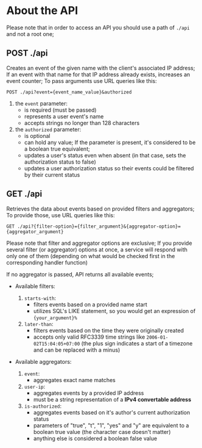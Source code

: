 # About the API

Please note that in order to access an API you should use a path of `./api` and not a root one; 

## POST ./api

Creates an event of the given name with the client's associated IP address; If an event with that name for that IP address already exists, increases an event counter; To pass arguments use URL queries like this:

`POST ./api?event={event_name_value}&authorized`

1. the `event` parameter:
    - is required (must be passed) 
    - represents a user event's name
    - accepts strings no longer than 128 characters
2. the `authorized` parameter:
    - is optional
    - can hold any value; If the parameter is present, it's considered to be a boolean true equivalent;
    - updates a user's status even when absent (in that case, sets the authorization status to false)
    - updates a user authorization status so their events could be filtered by their current status 

## GET ./api

Retrieves the data about events based on provided filters and aggregators; To provide those, use URL queries like this:

`GET ./api?{filter-option}={filter_argument}&{aggregator-option}={aggregator_argument}`

Please note that filter and aggregator options are exclusive; If you provide several filter (or aggregator) options at once, a service will respond with only one of them (depending on what would be checked first in the corresponding handler function)

If no aggregator is passed, API returns all available events;

- Available filters: 
    1. `starts-with`:
        - filters events based on a provided name start
        - utilizes SQL's LIKE statement, so you would get an expression of `{your_argument}%`
    2. `later-than`:
        - filters events based on the time they were originally created
        - accepts only valid RFC3339 time strings like `2006-01-02T15:04:05+07:00` (the plus sign indicates a start of a timezone and can be replaced with a minus)

- Available aggregators:
    1. `event`:
        - aggregates exact name matches
    2. `user-ip`:
        - aggregates events by a provided IP address
        - must be a string representation of a **IPv4 convertable address**
    3. `is-authorized`:
        - aggregates events based on it's author's current authorization status
        - parameters of "true", "t", "1", "yes" and "y" are equivalent to a boolean true value (the character case doesn't matter)
        - anything else is considered a boolean false value 

